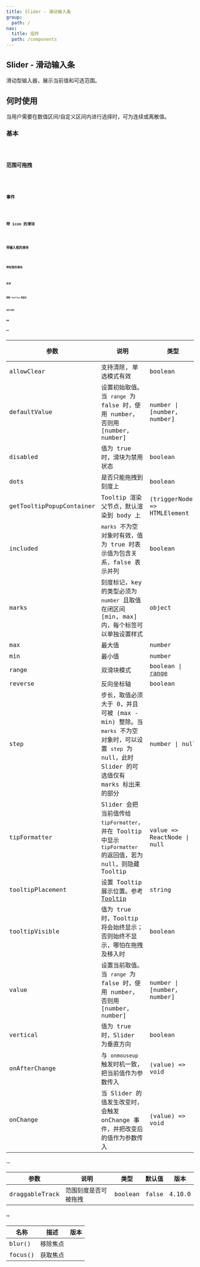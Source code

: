 ```yaml
---
title: Slider - 滑动输入条
group:
  path: /
nav:
  title: 组件
  path: /components
---
```


## Slider - 滑动输入条

滑动型输入器，展示当前值和可选范围。

## 何时使用

当用户需要在数值区间/自定义区间内进行选择时，可为连续或离散值。

### 基本

<code src="./demos/basic.tsx" />

### 范围可拖拽

<code src="./demos/dragableTrack.tsx" />

### 事件

<code src="./demos/event.tsx" />

### 带 icon 的滑块

<code src="./demos/icon-slider.tsx" />

### 带输入框的滑块

<code src="./demos/input-number.tsx" />

### 带标签的滑块

<code src="./demos/mark.tsx" />

### 反向

<code src="./demos/reverse.tsx" />

### 控制 ToolTip 的显示

<code src="./demos/show-tooltip.tsx" />

### 自定义提示

<code src="./demos/tip-formatter.tsx" />

### 垂直

<code src="./demos/vertical.tsx" />

## API

| 参数                     | 说明                                                                                                                                           | 类型                         | 默认值                                                                          | 版本 |
| ------------------------ | ---------------------------------------------------------------------------------------------------------------------------------------------- | ---------------------------- | ------------------------------------------------------------------------------- | ---- |
| allowClear               | 支持清除, 单选模式有效                                                                                                                         | boolean                      | false                                                                           |      |
| defaultValue             | 设置初始取值。当 `range` 为 false 时，使用 number，否则用 \[number, number]                                                                    | number \| \[number, number]  | 0 \| \[0, 0]                                                                    |      |
| disabled                 | 值为 true 时，滑块为禁用状态                                                                                                                   | boolean                      | false                                                                           |      |
| dots                     | 是否只能拖拽到刻度上                                                                                                                           | boolean                      | false                                                                           |      |
| getTooltipPopupContainer | Tooltip 渲染父节点，默认渲染到 body 上                                                                                                         | (triggerNode) => HTMLElement | () => document.body                                                             |      |
| included                 | `marks` 不为空对象时有效，值为 true 时表示值为包含关系，false 表示并列                                                                         | boolean                      | true                                                                            |      |
| marks                    | 刻度标记，key 的类型必须为 `number` 且取值在闭区间 \[min, max] 内，每个标签可以单独设置样式                                                    | object                       | { number: ReactNode } or { number: { style: CSSProperties, label: ReactNode } } |      |
| max                      | 最大值                                                                                                                                         | number                       | 100                                                                             |      |
| min                      | 最小值                                                                                                                                         | number                       | 0                                                                               |      |
| range                    | 双滑块模式                                                                                                                                     | boolean \| [range](#range)   | false                                                                           |      |
| reverse                  | 反向坐标轴                                                                                                                                     | boolean                      | false                                                                           |      |
| step                     | 步长，取值必须大于 0，并且可被 (max - min) 整除。当 `marks` 不为空对象时，可以设置 `step` 为 null，此时 Slider 的可选值仅有 marks 标出来的部分 | number \| null               | 1                                                                               |      |
| tipFormatter             | Slider 会把当前值传给 `tipFormatter`，并在 Tooltip 中显示 `tipFormatter` 的返回值，若为 null，则隐藏 Tooltip                                   | value => ReactNode \| null   | IDENTITY                                                                        |      |
| tooltipPlacement         | 设置 Tooltip 展示位置。参考 [Tooltip](/components/tooltip/)                                                                                    | string                       | -                                                                               |      |
| tooltipVisible           | 值为 true 时，Tooltip 将会始终显示；否则始终不显示，哪怕在拖拽及移入时                                                                         | boolean                      | -                                                                               |      |
| value                    | 设置当前取值。当 `range` 为 false 时，使用 number，否则用 \[number, number]                                                                    | number \| \[number, number]  | -                                                                               |      |
| vertical                 | 值为 true 时，Slider 为垂直方向                                                                                                                | boolean                      | false                                                                           |      |
| onAfterChange            | 与 `onmouseup` 触发时机一致，把当前值作为参数传入                                                                                              | (value) => void              | -                                                                               |      |
| onChange                 | 当 Slider 的值发生改变时，会触发 onChange 事件，并把改变后的值作为参数传入                                                                     | (value) => void              | -                                                                               |      |

### range

| 参数           | 说明                 | 类型    | 默认值 | 版本   |
| -------------- | -------------------- | ------- | ------ | ------ |
| draggableTrack | 范围刻度是否可被拖拽 | boolean | false  | 4.10.0 |

## 方法

| 名称    | 描述     | 版本 |
| ------- | -------- | ---- |
| blur()  | 移除焦点 |      |
| focus() | 获取焦点 |      |
